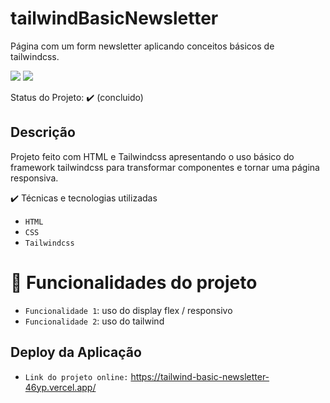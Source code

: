 # tailwindBasicNewsletter
Página com um form newsletter aplicando conceitos básicos de tailwindcss.

<img src="https://img.shields.io/static/v1?label=tailwindcss&message=framework&color=blue&style=for-the-badge&logo=TAILWINDCSS"/>
<img src="https://img.shields.io/static/v1?label=Vercel&message=deploy&color=blue&style=for-the-badge&logo=VERCEL"/>

Status do Projeto: ✔️ (concluido)

## Descrição
Projeto feito com HTML e Tailwindcss apresentando o uso básico do framework tailwindcss para transformar componentes e tornar uma página responsiva.

✔️ Técnicas e tecnologias utilizadas
- ``HTML``
- ``CSS``
- ``Tailwindcss``

# :hammer: Funcionalidades do projeto

- `Funcionalidade 1`: uso do display flex / responsivo
- `Funcionalidade 2`: uso do tailwind

## Deploy da Aplicação
- ``Link do projeto online:`` https://tailwind-basic-newsletter-46yp.vercel.app/


